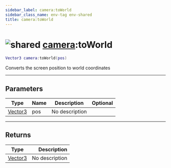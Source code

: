 ```yaml
---
sidebar_label: camera:toWorld
sidebar_class_name: env-tag env-shared
title: camera:toWorld
---
```


# <img src='/img/wiki/shared.png' alt='shared' data-tag='env-tag' /> [camera](../camera/README.md):toWorld

```lua
Vector3 camera:toWorld(pos)
```

Converts the screen position to world coordinates<br/>

-----------------
## Parameters

| Type   | Name | Description | Optional |
| ------ | ---- | ----------- | -------: |
| [Vector3](../vector3/README.md) | pos | No description |   |

-----------------
## Returns

| Type   | Description |
| ------ | ----------: |
| [Vector3](../vector3/README.md) | No description |

